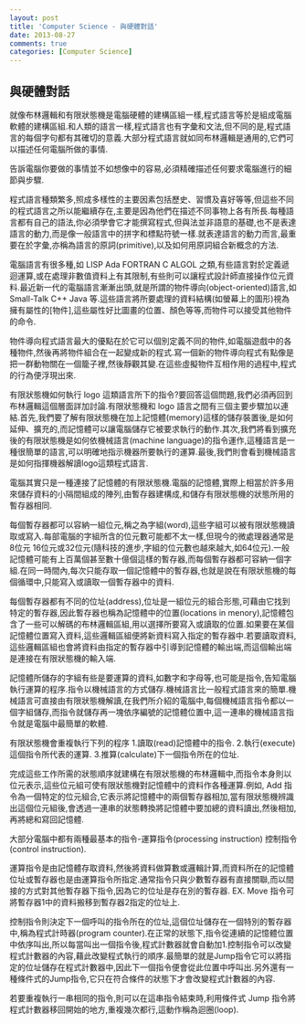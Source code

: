 ```yaml
---
layout: post
title: 'Computer Science - 與硬體對話'
date: 2013-08-27
comments: true
categories: [Computer Science]
---
```

## 與硬體對話

就像布林邏輯和有限狀態機是電腦硬體的建構區組一樣,程式語言等於是組成電腦軟體的建構區組.和人類的語言一樣,程式語言也有字彙和文法,但不同的是,程式語言的每個字句都有其確切的意義.大部分程式語言就如同布林邏輯是通用的,它們可以描述任何電腦所做的事情.

告訴電腦你要做的事情並不如想像中的容易,必須精確描述任何要求電腦進行的細節與步驟.

程式語言種類繁多,照成多樣性的主要因素包括歷史、習慣及喜好等等,但這些不同的程式語言之所以能繼續存在,主要是因為他們在描述不同事物上各有所長.每種語言都有自己的語法,你必須學會它才能撰寫程式,但與法並非語意的基礎,也不是表達語言的動力,而是像一般語言中的拼字和標點符號一樣.就表達語言的動力而言,最重要在於字彙,亦稱為語言的原詞(primitive),以及如何用原詞組合新概念的方法.

電腦語言有很多種,如 LISP Ada FORTRAN C ALGOL 之類,有些語言對於定義遞迴運算,或在處理非數值資料上有其限制,有些則可以讓程式設計師直接操作位元資料.最近新一代的電腦語言漸漸出頭,就是所謂的物件導向(object-oriented)語言,如 Small-Talk C++ Java 等.這些語言將所要處理的資料結構(如螢幕上的圖形)視為擁有屬性的[物件],這些屬性好比圖畫的位置、顏色等等,而物件可以接受其他物件的命令.

物件導向程式語言最大的優點在於它可以個別定義不同的物件,如電腦遊戲中的各種物件,然後再將物件組合在一起變成新的程式.寫一個新的物件導向程式有點像是把一群動物關在一個籠子裡,然後靜觀其變.在這些虛擬物件互相作用的過程中,程式的行為便浮現出來.

有限狀態機如何執行 logo 這類語言所下的指令?要回答這個問題,我們必須再回到布林邏輯這個層面詳加討論.有限狀態機和 logo 語言之間有三個主要步驟加以連結.首先,我們要了解有限狀態機在加上記憶體(memory)這樣的儲存裝置後,是如何延伸、擴充的,而記憶體可以讓電腦儲存它被要求執行的動作.其次,我們將看到擴充後的有限狀態機是如何依機械語言(machine language)的指令運作,這種語言是一種很簡單的語言,可以明確地指示機器所要執行的運算.最後,我們則會看到機械語言是如何指揮機器解讀logo這類程式語言.

電腦其實只是一種連接了記憶體的有限狀態機.電腦的記憶體,實際上相當於許多用來儲存資料的小隔間組成的陣列,由暫存器建構成,和儲存有限狀態機的狀態所用的暫存器相同.

每個暫存器都可以容納一組位元,稱之為字組(word),這些字組可以被有限狀態機讀取或寫入.每部電腦的字組所含的位元數可能都不太一樣,但現今的微處理器通常是8位元 16位元或32位元(隨科技的進步,字組的位元數也越來越大,如64位元).一般記憶體可能有上百萬個甚至數十億個這樣的暫存器,而每個暫存器都可容納一個字組.在同一時間內,每次只能存取一個記憶體中的暫存器,也就是說在有限狀態機的每個循環中,只能寫入或讀取一個暫存器中的資料.

每個暫存器都有不同的位址(address),位址是一組位元的組合形態,可藉由它找到特定的暫存器,因此暫存器也稱為記憶體中的位置(locations in menory),記憶體包含了一些可以解碼的布林邏輯區組,用以選擇所要寫入或讀取的位置.如果要在某個記憶體位置寫入資料,這些邏輯區組便將新資料寫入指定的暫存器中.若要讀取資料,這些邏輯區組也會將資料由指定的暫存器中引導到記憶體的輸出端,而這個輸出端是連接在有限狀態機的輸入端.

記憶體所儲存的字組有些是要運算的資料,如數字和字母等,也可能是指令,告知電腦執行運算的程序.指令以機械語言的方式儲存.機械語言比一般程式語言來的簡單.機械語言可直接由有限狀態機解讀,在我們所介紹的電腦中,每個機械語言指令都以一個字組儲存,而指令就儲存再一塊依序編號的記憶體位置中,這一連串的機械語言指令就是電腦中最簡單的軟體.

有限狀態機會重複執行下列的程序
1.讀取(read)記憶體中的指令.
2.執行(execute)這個指令所代表的運算.
3.推算(calculate)下一個指令所在的位址.

完成這些工作所需的狀態順序就建構在有限狀態機的布林邏輯中,而指令本身則以位元表示,這些位元組可使有限狀態機對記憶體中的資料作各種運算.例如, Add 指令為一個特定的位元組合,它表示將記憶體中的兩個暫存器相加,當有限狀態機辨識出這個位元組後,會透過一連串的狀態轉換將記憶體中要加總的資料讀出,然後相加,再將總和寫回記憶體.

大部分電腦中都有兩種最基本的指令-運算指令(processing instruction) 控制指令(control instruction).

運算指令是由記憶體存取資料,然後將資料做算數或邏輯計算,而資料所在的記憶體位址或暫存器也是由運算指令所指定.通常指令只與少數暫存器有直接關聯,而以間接的方式對其他暫存器下指令,因為它的位址是存在別的暫存器. EX. Move 指令可將暫存器1中的資料搬移到暫存器2指定的位址上.

控制指令則決定下一個呼叫的指令所在的位址,這個位址儲存在一個特別的暫存器中,稱為程式計時器(program counter).在正常的狀態下,指令從連續的記憶體位置中依序叫出,所以每當叫出一個指令後,程式計數器就會自動加1.控制指令可以改變程式計數器的內容,藉此改變程式執行的順序.最簡單的就是Jump指令它可以將指定的位址儲存在程式計數器中,因此下一個指令便會從此位置中呼叫出.另外還有一種條件式的Jump指令,它只在符合條件的狀態下才會改變程式計數器的內容.

若要重複執行一串相同的指令,則可以在這串指令結束時,利用條件式 Jump 指令將程式計數器移回開始的地方,重複幾次都行,這動作稱為迴圈(loop).
